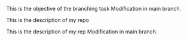 This is the objective of the branching task
Modification in main branch.

This is the description of my repo

This is the description of my rep
Modification in main branch.
